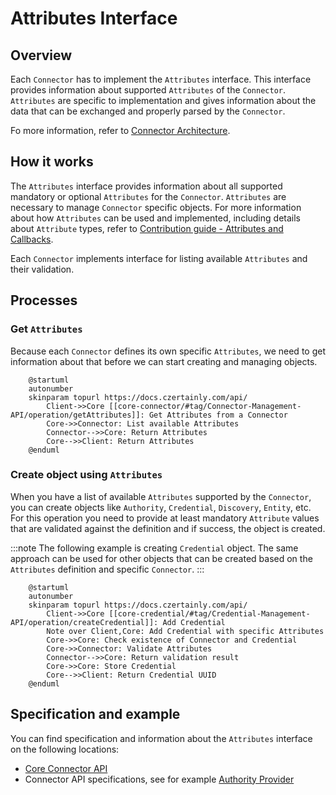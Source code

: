 # Attributes Interface

## Overview

Each `Connector` has to implement the `Attributes` interface. This interface provides information about supported `Attributes` of the `Connector`. `Attributes` are specific to implementation and gives information about the data that can be exchanged and properly parsed by the `Connector`.

Fo more information, refer to [Connector Architecture](../../../concept-design/architecture/connector).

## How it works

The `Attributes` interface provides information about all supported mandatory or optional `Attributes` for the `Connector`. `Attributes` are necessary to manage `Connector` specific objects. For more information about how `Attributes` can be used and implemented, including details about `Attribute` types, refer to [Contribution guide - Attributes and Callbacks](/contributors/attributes).

Each `Connector` implements interface for listing available `Attributes` and their validation.

## Processes

### Get `Attributes`

Because each `Connector` defines its own specific `Attributes`, we need to get information about that before we can start creating and managing objects.

```plantuml
    @startuml
    autonumber
    skinparam topurl https://docs.czertainly.com/api/
        Client->>Core [[core-connector/#tag/Connector-Management-API/operation/getAttributes]]: Get Attributes from a Connector
        Core->>Connector: List available Attributes
        Connector-->>Core: Return Attributes
        Core-->>Client: Return Attributes
    @enduml
```

### Create object using `Attributes`

When you have a list of available `Attributes` supported by the `Connector`, you can create objects like `Authority`, `Credential`, `Discovery`, `Entity`, etc. For this operation you need to provide at least mandatory `Attribute` values that are validated against the definition and if success, the object is created.

:::note
The following example is creating `Credential` object. The same approach can be used for other objects that can be created based on the `Attributes` definition and specific `Connector`.
:::

```plantuml
    @startuml
    autonumber
    skinparam topurl https://docs.czertainly.com/api/
        Client->>Core [[core-credential/#tag/Credential-Management-API/operation/createCredential]]: Add Credential
        Note over Client,Core: Add Credential with specific Attributes
        Core->>Core: Check existence of Connector and Credential
        Core->>Connector: Validate Attributes
        Connector-->>Core: Return validation result
        Core->>Core: Store Credential
        Core-->>Client: Return Credential UUID
    @enduml
```

## Specification and example

You can find specification and information about the `Attributes` interface on the following locations:
- [Core Connector API](/api/core-connector/)
- Connector API specifications, see for example [Authority Provider](/api/connector-authority-provider-v2/)